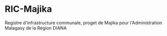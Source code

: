 # RIC-Majika
Registre d'infrastructure communale, proget de Majika pour l'Administration Malagasy de la Région DIANA
